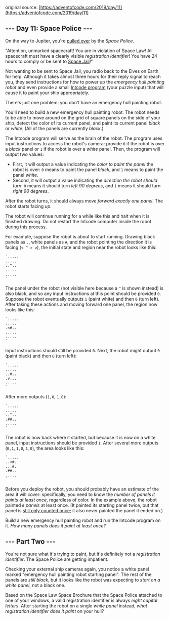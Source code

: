 original source: [https://adventofcode.com/2019/day/11](https://adventofcode.com/2019/day/11)
## --- Day 11: Space Police ---
On the way to Jupiter, you're [pulled over](https://www.youtube.com/watch?v=KwY28rpyKDE) by the *Space Police*.

"Attention, unmarked spacecraft! You are in violation of Space Law! All spacecraft must have a clearly visible *registration identifier*! You have 24 hours to comply or be sent to [Space Jail](https://www.youtube.com/watch?v=BVn1oQL9sWg&t=5)!"

Not wanting to be sent to Space Jail, you radio back to the Elves on Earth for help. Although it takes almost three hours for their reply signal to reach you, they send instructions for how to power up the *emergency hull painting robot* and even provide a small [Intcode program](9) (your puzzle input) that will cause it to paint your ship appropriately.

There's just one problem: you don't have an emergency hull painting robot.

You'll need to build a new emergency hull painting robot. The robot needs to be able to move around on the grid of square panels on the side of your ship, detect the color of its current panel, and paint its current panel *black* or *white*. (All of the panels are currently *black*.)

The Intcode program will serve as the brain of the robot. The program uses input instructions to access the robot's camera: provide `0` if the robot is over a *black* panel or `1` if the robot is over a *white* panel. Then, the program will output two values:


 - First, it will output a value indicating the *color to paint the panel* the robot is over: `0` means to paint the panel *black*, and `1` means to paint the panel *white*.
 - Second, it will output a value indicating the *direction the robot should turn*: `0` means it should turn *left 90 degrees*, and `1` means it should turn *right 90 degrees*.

After the robot turns, it should always move *forward exactly one panel*. The robot starts facing *up*.

The robot will continue running for a while like this and halt when it is finished drawing.  Do not restart the Intcode computer inside the robot during this process.

For example, suppose the robot is about to start running.  Drawing black panels as `.`, white panels as `#`, and the robot pointing the direction it is facing (`< ^ > v`), the initial state and region near the robot looks like this:

```
`.....
.....
..^..
.....
.....
`
```

The panel under the robot (not visible here because a `^` is shown instead) is also black, and so any input instructions at this point should be provided `0`. Suppose the robot eventually outputs `1` (paint white) and then `0` (turn left). After taking these actions and moving forward one panel, the region now looks like this:

```
`.....
.....
.<#..
.....
.....
`
```

Input instructions should still be provided `0`. Next, the robot might output `0` (paint black) and then `0` (turn left):

```
`.....
.....
..#..
.v...
.....
`
```

After more outputs (`1,0`, `1,0`):

```
`.....
.....
..^..
.##..
.....
`
```

The robot is now back where it started, but because it is now on a white panel, input instructions should be provided `1`.  After several more outputs (`0,1`, `1,0`, `1,0`), the area looks like this:

```
`.....
..<#.
...#.
.##..
.....
`
```

Before you deploy the robot, you should probably have an estimate of the area it will cover: specifically, you need to know the *number of panels it paints at least once*, regardless of color. In the example above, the robot painted *`6` panels* at least once. (It painted its starting panel twice, but that panel is [still only counted once](https://www.youtube.com/watch?v=KjsSvjA5TuE); it also never painted the panel it ended on.)

Build a new emergency hull painting robot and run the Intcode program on it. *How many panels does it paint at least once?*


## --- Part Two ---
You're not sure what it's trying to paint, but it's definitely not a *registration identifier*.  The Space Police are getting impatient.

Checking your external ship cameras again, you notice a white panel marked "emergency hull painting robot starting panel". The rest of the panels are *still black*, but it looks like the robot was expecting to *start on a white panel*, not a black one.

Based on the Space Law Space Brochure that the Space Police attached to one of your windows, a valid registration identifier is always *eight capital letters*. After starting the robot on a single *white panel* instead, *what registration identifier does it paint* on your hull?



